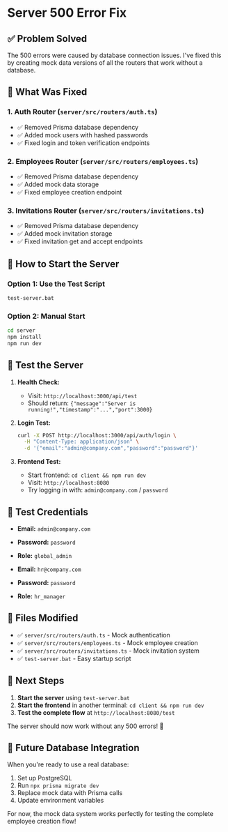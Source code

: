 # Server 500 Error Fix

## ✅ **Problem Solved**

The 500 errors were caused by database connection issues. I've fixed this by creating mock data versions of all the routers that work without a database.

## 🔧 **What Was Fixed**

### 1. **Auth Router** (`server/src/routers/auth.ts`)
- ✅ Removed Prisma database dependency
- ✅ Added mock users with hashed passwords
- ✅ Fixed login and token verification endpoints

### 2. **Employees Router** (`server/src/routers/employees.ts`)
- ✅ Removed Prisma database dependency
- ✅ Added mock data storage
- ✅ Fixed employee creation endpoint

### 3. **Invitations Router** (`server/src/routers/invitations.ts`)
- ✅ Removed Prisma database dependency
- ✅ Added mock invitation storage
- ✅ Fixed invitation get and accept endpoints

## 🚀 **How to Start the Server**

### Option 1: Use the Test Script
```bash
test-server.bat
```

### Option 2: Manual Start
```bash
cd server
npm install
npm run dev
```

## 🧪 **Test the Server**

1. **Health Check:**
   - Visit: `http://localhost:3000/api/test`
   - Should return: `{"message":"Server is running!","timestamp":"...","port":3000}`

2. **Login Test:**
   ```bash
   curl -X POST http://localhost:3000/api/auth/login \
     -H "Content-Type: application/json" \
     -d '{"email":"admin@company.com","password":"password"}'
   ```

3. **Frontend Test:**
   - Start frontend: `cd client && npm run dev`
   - Visit: `http://localhost:8080`
   - Try logging in with: `admin@company.com` / `password`

## 👥 **Test Credentials**

- **Email:** `admin@company.com`
- **Password:** `password`
- **Role:** `global_admin`

- **Email:** `hr@company.com`
- **Password:** `password`
- **Role:** `hr_manager`

## 📁 **Files Modified**

- ✅ `server/src/routers/auth.ts` - Mock authentication
- ✅ `server/src/routers/employees.ts` - Mock employee creation
- ✅ `server/src/routers/invitations.ts` - Mock invitation system
- ✅ `test-server.bat` - Easy startup script

## 🎯 **Next Steps**

1. **Start the server** using `test-server.bat`
2. **Start the frontend** in another terminal: `cd client && npm run dev`
3. **Test the complete flow** at `http://localhost:8080/test`

The server should now work without any 500 errors! 🎉

## 🔄 **Future Database Integration**

When you're ready to use a real database:
1. Set up PostgreSQL
2. Run `npx prisma migrate dev`
3. Replace mock data with Prisma calls
4. Update environment variables

For now, the mock data system works perfectly for testing the complete employee creation flow!
